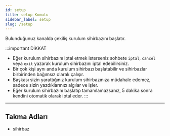 ```yaml
---
id: setup
title: setup Komutu
sidebar_label: setup
slug: /setup
---
```

Bulunduğunuz kanalda çekiliş kurulum sihirbazını başlatır.

:::important DİKKAT
* Eğer kurulum sihirbazını iptal etmek isterseniz sohbete `iptal`, `cancel` veya `exit` yazarak kurulum sihirbazını iptal 
edebilirsiniz.
* Bir çok kişi aynı anda kurulum sihirbazı başlatabilir ve sihirbazlar birbirinden bağımsız olarak çalışır.
* Başkası sizin yarattığınız kurulum sihirbazınıza müdahale edemez, sadece sizin yazdıklarınızı algılar ve işler. 
* Eğer kurulum sihirbazını başlatıp tamamlamazsanız, 5 dakika sonra kendini otomatik olarak iptal eder.
:::
---

## Takma Adları

- sihirbaz

